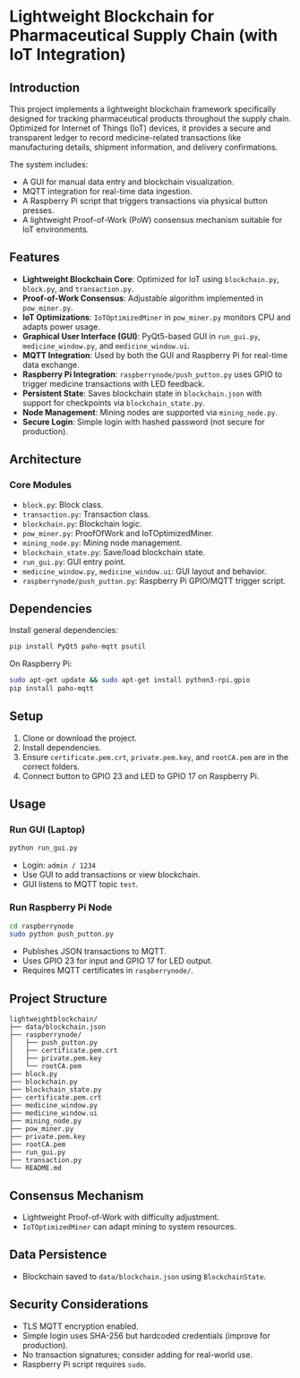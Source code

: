 
# Lightweight Blockchain for Pharmaceutical Supply Chain (with IoT Integration)

## Introduction

This project implements a lightweight blockchain framework specifically designed for tracking pharmaceutical products throughout the supply chain. Optimized for Internet of Things (IoT) devices, it provides a secure and transparent ledger to record medicine-related transactions like manufacturing details, shipment information, and delivery confirmations.

The system includes:
- A GUI for manual data entry and blockchain visualization.
- MQTT integration for real-time data ingestion.
- A Raspberry Pi script that triggers transactions via physical button presses.
- A lightweight Proof-of-Work (PoW) consensus mechanism suitable for IoT environments.

## Features

- **Lightweight Blockchain Core**: Optimized for IoT using `blockchain.py`, `block.py`, and `transaction.py`.
- **Proof-of-Work Consensus**: Adjustable algorithm implemented in `pow_miner.py`.
- **IoT Optimizations**: `IoTOptimizedMiner` in `pow_miner.py` monitors CPU and adapts power usage.
- **Graphical User Interface (GUI)**: PyQt5-based GUI in `run_gui.py`, `medicine_window.py`, and `medicine_window.ui`.
- **MQTT Integration**: Used by both the GUI and Raspberry Pi for real-time data exchange.
- **Raspberry Pi Integration**: `raspberrynode/push_putton.py` uses GPIO to trigger medicine transactions with LED feedback.
- **Persistent State**: Saves blockchain state in `blockchain.json` with support for checkpoints via `blockchain_state.py`.
- **Node Management**: Mining nodes are supported via `mining_node.py`.
- **Secure Login**: Simple login with hashed password (not secure for production).

## Architecture

### Core Modules

- `block.py`: Block class.
- `transaction.py`: Transaction class.
- `blockchain.py`: Blockchain logic.
- `pow_miner.py`: ProofOfWork and IoTOptimizedMiner.
- `mining_node.py`: Mining node management.
- `blockchain_state.py`: Save/load blockchain state.
- `run_gui.py`: GUI entry point.
- `medicine_window.py`, `medicine_window.ui`: GUI layout and behavior.
- `raspberrynode/push_putton.py`: Raspberry Pi GPIO/MQTT trigger script.

## Dependencies

Install general dependencies:

```bash
pip install PyQt5 paho-mqtt psutil
```

On Raspberry Pi:

```bash
sudo apt-get update && sudo apt-get install python3-rpi.gpio
pip install paho-mqtt
```

## Setup

1. Clone or download the project.
2. Install dependencies.
3. Ensure `certificate.pem.crt`, `private.pem.key`, and `rootCA.pem` are in the correct folders.
4. Connect button to GPIO 23 and LED to GPIO 17 on Raspberry Pi.

## Usage

### Run GUI (Laptop)

```bash
python run_gui.py
```

- Login: `admin / 1234`
- Use GUI to add transactions or view blockchain.
- GUI listens to MQTT topic `test`.

### Run Raspberry Pi Node

```bash
cd raspberrynode
sudo python push_putton.py
```

- Publishes JSON transactions to MQTT.
- Uses GPIO 23 for input and GPIO 17 for LED output.
- Requires MQTT certificates in `raspberrynode/`.

## Project Structure

```
lightweightblockchain/
├── data/blockchain.json
├── raspberrynode/
│   ├── push_putton.py
│   ├── certificate.pem.crt
│   ├── private.pem.key
│   └── rootCA.pem
├── block.py
├── blockchain.py
├── blockchain_state.py
├── certificate.pem.crt
├── medicine_window.py
├── medicine_window.ui
├── mining_node.py
├── pow_miner.py
├── private.pem.key
├── rootCA.pem
├── run_gui.py
├── transaction.py
└── README.md
```

## Consensus Mechanism

- Lightweight Proof-of-Work with difficulty adjustment.
- `IoTOptimizedMiner` can adapt mining to system resources.

## Data Persistence

- Blockchain saved to `data/blockchain.json` using `BlockchainState`.

## Security Considerations

- TLS MQTT encryption enabled.
- Simple login uses SHA-256 but hardcoded credentials (improve for production).
- No transaction signatures; consider adding for real-world use.
- Raspberry Pi script requires `sudo`.

